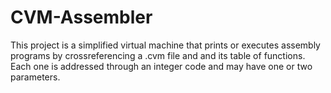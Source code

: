 # CVM-Assembler
This project is a simplified virtual machine that prints or executes assembly programs by crossreferencing a .cvm file and and its table of functions. Each one is addressed through an integer code and may have one or two parameters.

